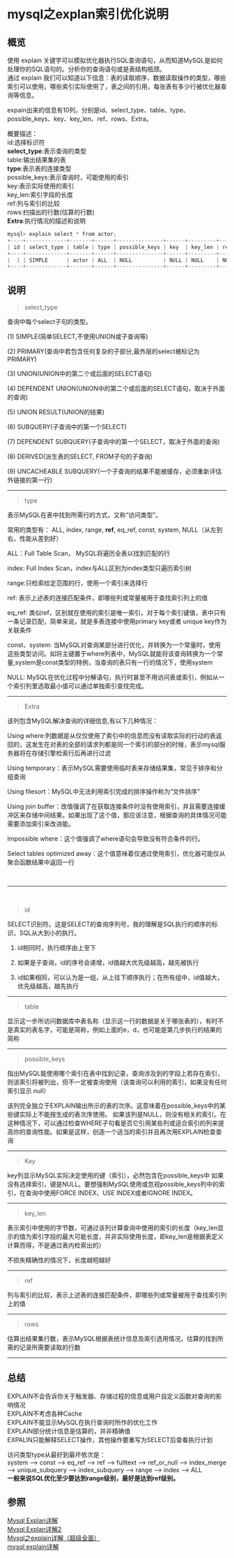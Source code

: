 # mysql之explan索引优化说明

## 概览

使用 explain 关键字可以模拟优化器执行SQL查询语句，从而知道MySQL是如何处理你的SQL语句的。分析你的查询语句或是表结构瓶颈。    <br/>
通过 explain 我们可以知道以下信息：表的读取顺序，数据读取操作的类型，哪些索引可以使用，哪些索引实际使用了，表之间的引用，每张表有多少行被优化器查询等信息。

expain出来的信息有10列，分别是id、select_type、table、type、possible_keys、key、key_len、ref、rows、Extra。 <br/>


概要描述：										 <br/>
id:选择标识符                                    <br/>
**select_type**:表示查询的类型                   <br/>
table:输出结果集的表                             <br/>
**type**:表示表的连接类型                        <br/>
possible_keys:表示查询时，可能使用的索引         <br/>
key:表示实际使用的索引                           <br/>
key_len:索引字段的长度                           <br/>
ref:列与索引的比较                               <br/>
rows:扫描出的行数(估算的行数)                    <br/>
**Extra**:执行情况的描述和说明                   <br/>


```java
mysql> explain select * from actor;
+----+-------------+-------+------+---------------+------+---------+------+------+-------+
| id | select_type | table | type | possible_keys | key  | key_len | ref  | rows | Extra |
+----+-------------+-------+------+---------------+------+---------+------+------+-------+
|  1 | SIMPLE      | actor | ALL  | NULL          | NULL | NULL    | NULL |    2 | NULL  |
+----+-------------+-------+------+---------------+------+---------+------+------+-------+
```


## 说明


> select_type  

查询中每个select子句的类型。

(1) SIMPLE(简单SELECT,不使用UNION或子查询等)

(2) PRIMARY(查询中若包含任何复杂的子部分,最外层的select被标记为PRIMARY)

(3) UNION(UNION中的第二个或后面的SELECT语句)

(4) DEPENDENT UNION(UNION中的第二个或后面的SELECT语句，取决于外面的查询)

(5) UNION RESULT(UNION的结果)

(6) SUBQUERY(子查询中的第一个SELECT)

(7) DEPENDENT SUBQUERY(子查询中的第一个SELECT，取决于外面的查询)

(8) DERIVED(派生表的SELECT, FROM子句的子查询)

(9) UNCACHEABLE SUBQUERY(一个子查询的结果不能被缓存，必须重新评估外链接的第一行)

---

> type

表示MySQL在表中找到所需行的方式，又称“访问类型”。

常用的类型有： ALL, index,  range, **ref**, eq_ref, const, system, NULL（从左到右，性能从差到好）

ALL：Full Table Scan， MySQL将遍历全表以找到匹配的行

index: Full Index Scan，index与ALL区别为index类型只遍历索引树

range:只检索给定范围的行，使用一个索引来选择行

ref: 表示上述表的连接匹配条件，即哪些列或常量被用于查找索引列上的值

eq_ref: 类似ref，区别就在使用的索引是唯一索引，对于每个索引键值，表中只有一条记录匹配，简单来说，就是多表连接中使用primary key或者 unique key作为关联条件

const、system: 当MySQL对查询某部分进行优化，并转换为一个常量时，使用这些类型访问。如将主键置于where列表中，MySQL就能将该查询转换为一个常量,system是const类型的特例，当查询的表只有一行的情况下，使用system

NULL: MySQL在优化过程中分解语句，执行时甚至不用访问表或索引，例如从一个索引列里选取最小值可以通过单独索引查找完成。

---

> Extra

该列包含MySQL解决查询的详细信息,有以下几种情况：

Using where:列数据是从仅仅使用了索引中的信息而没有读取实际的行动的表返回的，这发生在对表的全部的请求列都是同一个索引的部分的时候，表示mysql服务器将在存储引擎检索行后再进行过滤

Using temporary：表示MySQL需要使用临时表来存储结果集，常见于排序和分组查询

Using filesort：MySQL中无法利用索引完成的排序操作称为“文件排序”

Using join buffer：改值强调了在获取连接条件时没有使用索引，并且需要连接缓冲区来存储中间结果。如果出现了这个值，那应该注意，根据查询的具体情况可能需要添加索引来改进能。

Impossible where：这个值强调了where语句会导致没有符合条件的行。

Select tables optimized away：这个值意味着仅通过使用索引，优化器可能仅从聚合函数结果中返回一行

<br>

---

<br>

> id

SELECT识别符。这是SELECT的查询序列号，我的理解是SQL执行的顺序的标识，SQL从大到小的执行。

1. id相同时，执行顺序由上至下

2. 如果是子查询，id的序号会递增，id值越大优先级越高，越先被执行

3. id如果相同，可以认为是一组，从上往下顺序执行；在所有组中，id值越大，优先级越高，越先执行

---

> table

显示这一步所访问数据库中表名称（显示这一行的数据是关于哪张表的），有时不是真实的表名字，可能是简称，例如上面的e，d，也可能是第几步执行的结果的简称

---
 
> possible_keys

指出MySQL能使用哪个索引在表中找到记录，查询涉及到的字段上若存在索引，则该索引将被列出，但不一定被查询使用（该查询可以利用的索引，如果没有任何索引显示 null）

该列完全独立于EXPLAIN输出所示的表的次序。这意味着在possible_keys中的某些键实际上不能按生成的表次序使用。
如果该列是NULL，则没有相关的索引。在这种情况下，可以通过检查WHERE子句看是否它引用某些列或适合索引的列来提高你的查询性能。如果是这样，创造一个适当的索引并且再次用EXPLAIN检查查询

---

> Key

key列显示MySQL实际决定使用的键（索引），必然包含在possible_keys中
如果没有选择索引，键是NULL。要想强制MySQL使用或忽视possible_keys列中的索引，在查询中使用FORCE INDEX、USE INDEX或者IGNORE INDEX。

---

> key_len

表示索引中使用的字节数，可通过该列计算查询中使用的索引的长度（key_len显示的值为索引字段的最大可能长度，并非实际使用长度，即key_len是根据表定义计算而得，不是通过表内检索出的）

不损失精确性的情况下，长度越短越好 

---

> ref

列与索引的比较，表示上述表的连接匹配条件，即哪些列或常量被用于查找索引列上的值

---

> rows

估算出结果集行数，表示MySQL根据表统计信息及索引选用情况，估算的找到所需的记录所需要读取的行数

---
 
## 总结

EXPLAIN不会告诉你关于触发器、存储过程的信息或用户自定义函数对查询的影响情况  <br/>
EXPLAIN不考虑各种Cache                                                       <br/>
EXPLAIN不能显示MySQL在执行查询时所作的优化工作                               <br/>
EXPLAIN部分统计信息是估算的，并非精确值                                      <br/>
EXPALIN只能解释SELECT操作，其他操作要重写为SELECT后查看执行计划              <br/>

访问类型type从最好到最坏依次是：  <br/>
system ——> const ——> eq_ref ——> ref ——> fulltext ——> ref_or_null ——> index_merge ——> unique_subquery ——> index_subquery ——> range ——> index ——> ALL   <br/>
**一般来说SQL优化至少要达到range级别，最好是达到ref级别。**  <br/>




## 参照

[Mysql Explan详解]( https://www.cnblogs.com/xuanzhi201111/p/4175635.html )						<br/>
[Mysql Explan详解2]( https://www.cnblogs.com/tufujie/p/9413852.html )					        <br/>
[Mysql之explain详解（超级全面）]( https://blog.csdn.net/a907691592/article/details/113190839 )  <br/>
[mysql explain详解]( https://cloud.tencent.com/developer/article/1093229 )                      <br/>

